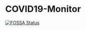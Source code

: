 # COVID19-Monitor
[![FOSSA Status](https://app.fossa.com/api/projects/git%2Bgithub.com%2Fi315%2FCOVID19-Monitor.svg?type=large)](https://app.fossa.com/projects/git%2Bgithub.com%2Fi315%2FCOVID19-Monitor?ref=badge_large)
